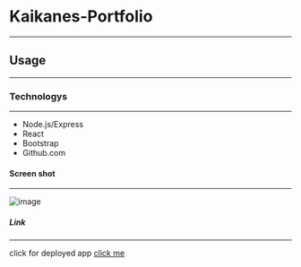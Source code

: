 # Kaikanes-Portfolio
***
 
## Usage
***

### Technologys
***

* Node.js/Express
* React
* Bootstrap
* Github.com

#### Screen shot
***
![image]()
##### Link
***
click for deployed app
[click me]()